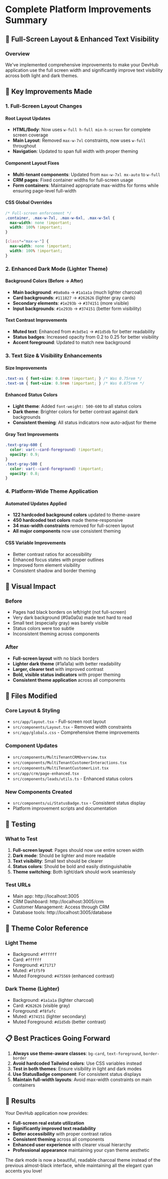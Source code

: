 # Complete Platform Improvements Summary

## 🚀 Full-Screen Layout & Enhanced Text Visibility

### Overview
We've implemented comprehensive improvements to make your DevHub application use the full screen width and significantly improve text visibility across both light and dark themes.

## 🎯 Key Improvements Made

### 1. Full-Screen Layout Changes

#### Root Layout Updates
- **HTML/Body**: Now uses `w-full h-full min-h-screen` for complete screen coverage
- **Main Layout**: Removed `max-w-7xl` constraints, now uses `w-full` throughout
- **Navigation**: Updated to span full width with proper theming

#### Component Layout Fixes
- **Multi-tenant components**: Updated from `max-w-7xl mx-auto` to `w-full`
- **CRM pages**: Fixed container widths for full-screen usage
- **Form containers**: Maintained appropriate max-widths for forms while ensuring page-level full-width

#### CSS Global Overrides
```css
/* Full-screen enforcement */
.container, .max-w-7xl, .max-w-6xl, .max-w-5xl {
  max-width: none !important;
  width: 100% !important;
}

[class*="max-w-"] {
  max-width: none !important;
  width: 100% !important;
}
```

### 2. Enhanced Dark Mode (Lighter Theme)

#### Background Colors (Before → After)
- **Main background**: `#0a0a0a` → `#1a1a1a` (much lighter charcoal)
- **Card backgrounds**: `#111827` → `#262626` (lighter gray cards)
- **Secondary elements**: `#1e293b` → `#374151` (more visible)
- **Input backgrounds**: `#1e293b` → `#374151` (better form visibility)

#### Text Contrast Improvements
- **Muted text**: Enhanced from `#cbd5e1` → `#d1d5db` for better readability
- **Status badges**: Increased opacity from 0.2 to 0.25 for better visibility
- **Accent foreground**: Updated to match new background

### 3. Text Size & Visibility Enhancements

#### Size Improvements
```css
.text-xs { font-size: 0.8rem !important; } /* Was 0.75rem */
.text-sm { font-size: 0.9rem !important; } /* Was 0.875rem */
```

#### Enhanced Status Colors
- **Light theme**: Added `font-weight: 500-600` to all status colors
- **Dark theme**: Brighter colors for better contrast against dark backgrounds
- **Consistent theming**: All status indicators now auto-adjust for theme

#### Gray Text Improvements
```css
.text-gray-600 { 
  color: var(--card-foreground) !important; 
  opacity: 0.9; 
}
.text-gray-500 { 
  color: var(--card-foreground) !important; 
  opacity: 0.8; 
}
```

### 4. Platform-Wide Theme Application

#### Automated Updates Applied
- **122 hardcoded background colors** updated to theme-aware
- **450 hardcoded text colors** made theme-responsive  
- **34 max-width constraints** removed for full-screen layout
- **All major components** now use consistent theming

#### CSS Variable Improvements
- Better contrast ratios for accessibility
- Enhanced focus states with proper outlines
- Improved form element visibility
- Consistent shadow and border theming

## 🌟 Visual Impact

### Before
- Pages had black borders on left/right (not full-screen)
- Very dark background (#0a0a0a) made text hard to read
- Small text (especially gray) was barely visible
- Status colors were too subtle
- Inconsistent theming across components

### After  
- **Full-screen layout** with no black borders
- **Lighter dark theme** (#1a1a1a) with better readability
- **Larger, clearer text** with improved contrast
- **Bold, visible status indicators** with proper theming
- **Consistent theme application** across all components

## 🔧 Files Modified

### Core Layout & Styling
- `src/app/layout.tsx` - Full-screen root layout
- `src/components/Layout.tsx` - Removed width constraints
- `src/app/globals.css` - Comprehensive theme improvements

### Component Updates
- `src/components/MultiTenantCRMOverview.tsx`
- `src/components/MultiTenantCustomerInteractions.tsx`
- `src/components/MultiTenantCustomerList.tsx`
- `src/app/crm/page-enhanced.tsx`
- `src/components/leads/utils.ts` - Enhanced status colors

### New Components Created
- `src/components/ui/StatusBadge.tsx` - Consistent status display
- Platform improvement scripts and documentation

## 🧪 Testing

### What to Test
1. **Full-screen layout**: Pages should now use entire screen width
2. **Dark mode**: Should be lighter and more readable
3. **Text visibility**: Small text should be clearer
4. **Status colors**: Should be bold and easily distinguishable
5. **Theme switching**: Both light/dark should work seamlessly

### Test URLs
- Main app: http://localhost:3005
- CRM Dashboard: http://localhost:3005/crm
- Customer Management: Access through CRM
- Database tools: http://localhost:3005/database

## 🎨 Theme Color Reference

### Light Theme
- Background: `#ffffff`
- Card: `#ffffff`  
- Foreground: `#171717`
- Muted: `#f1f5f9`
- Muted Foreground: `#475569` (enhanced contrast)

### Dark Theme (Lighter)
- Background: `#1a1a1a` (lighter charcoal)
- Card: `#262626` (visible gray)
- Foreground: `#f8fafc`
- Muted: `#374151` (lighter secondary)
- Muted Foreground: `#d1d5db` (better contrast)

## 📋 Best Practices Going Forward

1. **Always use theme-aware classes**: `bg-card`, `text-foreground`, `border-border`
2. **Avoid hardcoded Tailwind colors**: Use CSS variables instead
3. **Test in both themes**: Ensure visibility in light and dark modes
4. **Use StatusBadge component**: For consistent status displays
5. **Maintain full-width layouts**: Avoid max-width constraints on main containers

## 🚀 Results

Your DevHub application now provides:
- **Full-screen real estate utilization**
- **Significantly improved text readability**
- **Better accessibility** with proper contrast ratios
- **Consistent theming** across all components
- **Enhanced user experience** with clearer visual hierarchy
- **Professional appearance** maintaining your cyan theme aesthetic

The dark mode is now a beautiful, readable charcoal theme instead of the previous almost-black interface, while maintaining all the elegant cyan accents you love!

